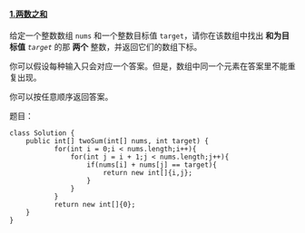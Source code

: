 #### [1.两数之和](https://leetcode.cn/problems/two-sum/)

给定一个整数数组 `nums` 和一个整数目标值 `target`，请你在该数组中找出 **和为目标值** *`target`* 的那 **两个** 整数，并返回它们的数组下标。

你可以假设每种输入只会对应一个答案。但是，数组中同一个元素在答案里不能重复出现。

你可以按任意顺序返回答案。

题目：

```
class Solution {
    public int[] twoSum(int[] nums, int target) {
           for(int i = 0;i < nums.length;i++){
               for(int j = i + 1;j < nums.length;j++){
                   if(nums[i] + nums[j] == target){
                       return new int[]{i,j};
                   }
               }
           }
           return new int[]{0};
    }
}
```

